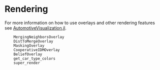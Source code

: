 # Rendering 

For more information on how to use overlays and other rendering features see [AutomotiveVisualization.jl](https://github.com/sisl/AutomotiveVisualization.jl).

```@docs
    MergingNeighborsOverlay
    DistToMergeOverlay
    MaskingOverlay
    CooperativeIDMOverlay
    BeliefOverlay
    get_car_type_colors
    super_render
```
